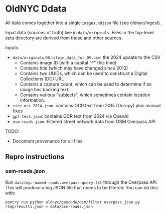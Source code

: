 # OldNYC Ddata

All data comes together into a single `images.ndjson` file (see oldnyc/ingest).

Input data (sources of truth) live in `data/originals`. Files in the top-level
`data` directory are derived from those and other sources.

Inputs:

- `data/originals/Milstein_data_for_DV.csv`: the 2024 update to the CSV
  - Contains image ID (with a capital "F" this time)
  - Contains title (which may have changed since 2013)
  - Contains two UUIDs, which can be used to construct a Digital Collections (DC) URL
  - Contains a capture count, which can be used to determine if an image has backing text.
  - Contains various "subjects", which sometimes contain location information.
- `site-ocr-2024.json`: contains OCR text from 2015 (Ocropy) plus manual fixes
- `gpt-text.json`: contains OCR text from 2024 via OpenAI
- `osm-roads.json`: Filtered street network data from OSM Overpass API.

TODO:

- Document provenance for all files.

## Repro instructions

### osm-roads.json

Run `data/nyc-named-roads.overpass-query.txt` through the Overpass API. This will produce a big JSON file that needs to be filtered. You can do this with:

    poetry run python oldnyc/geocode/osm/filter_overpass_json.py /tmp/results.json > data/osm-roads.json
